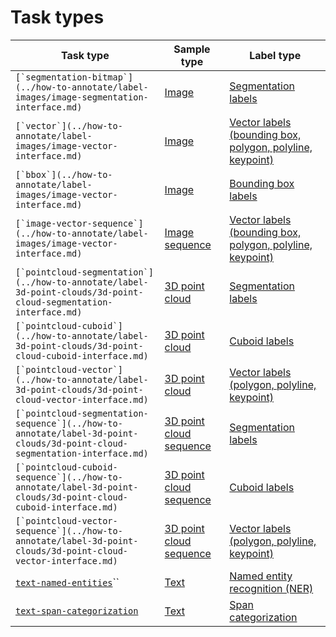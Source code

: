 # Task types

| Task type                                                                                                                   | Sample type                                                      | Label type                                                                                                                       |
| --------------------------------------------------------------------------------------------------------------------------- | ---------------------------------------------------------------- | -------------------------------------------------------------------------------------------------------------------------------- |
| ``[`segmentation-bitmap`](../how-to-annotate/label-images/image-segmentation-interface.md)``                                | [Image](sample-types/#image)                                     | [Segmentation labels](label-types.md#segmentation-labels)                                                                        |
| ``[`vector`](../how-to-annotate/label-images/image-vector-interface.md)``                                                   | [Image](sample-types/#image)                                     | [Vector labels (bounding box, polygon, polyline, keypoint)](label-types.md#vector-labels-bounding-box-polygon-polyline-keypoint) |
| ``[`bbox`](../how-to-annotate/label-images/image-vector-interface.md)``                                                     | [Image](sample-types/#image)                                     | [Bounding box labels](label-types.md#vector-labels-bounding-box-polygon-polyline-keypoint)                                       |
| ``[`image-vector-sequence`](../how-to-annotate/label-images/image-vector-interface.md)``                                    | [Image sequence](sample-types/#image-sequence)                   | [Vector labels (bounding box, polygon, polyline, keypoint)](label-types.md#vector-labels-bounding-box-polygon-polyline-keypoint) |
| ``[`pointcloud-segmentation`](../how-to-annotate/label-3d-point-clouds/3d-point-cloud-segmentation-interface.md)``          | [3D point cloud](sample-types/#3d-point-cloud)                   | [Segmentation labels](label-types.md#segmentation-labels-2)                                                                      |
| ``[`pointcloud-cuboid`](../how-to-annotate/label-3d-point-clouds/3d-point-cloud-cuboid-interface.md)``                      | [3D point cloud](sample-types/#3d-point-cloud)                   | [Cuboid labels](label-types.md#cuboid-labels)                                                                                    |
| ``[`pointcloud-vector`](../how-to-annotate/label-3d-point-clouds/3d-point-cloud-vector-interface.md)``                      | [3D point cloud](sample-types/#3d-point-cloud)                   | [Vector labels (polygon, polyline, keypoint)](label-types.md#vector-label-polygon-polyline-keypoint)                             |
| ``[`pointcloud-segmentation-sequence`](../how-to-annotate/label-3d-point-clouds/3d-point-cloud-segmentation-interface.md)`` | [3D point cloud sequence](sample-types/#3d-point-cloud-sequence) | [Segmentation labels](label-types.md#segmentation-labels-3)                                                                      |
| ``[`pointcloud-cuboid-sequence`](../how-to-annotate/label-3d-point-clouds/3d-point-cloud-cuboid-interface.md)``             | [3D point cloud sequence](sample-types/#3d-point-cloud-sequence) | [Cuboid labels](label-types.md#cuboid-labels-1)                                                                                  |
| ``[`pointcloud-vector-sequence`](../how-to-annotate/label-3d-point-clouds/3d-point-cloud-vector-interface.md)``             | [3D point cloud sequence](sample-types/#3d-point-cloud-sequence) | [Vector labels (polygon, polyline, keypoint)](label-types.md#vector-label-polygon-polyline-keypoint-1)                           |
| [`text-named-entities`](../how-to-annotate/label-text/text-named-entities-interface.md)``                                   | [Text](sample-types/#text)                                       | [Named entity recognition (NER)](label-types.md#named-entity-recognition-and-span-categorization)                                |
| [`text-span-categorization`](../how-to-annotate/label-text/text-span-categorization-interface.md)                           | [Text](sample-types/#text)                                       | [Span categorization](label-types.md#named-entity-recognition-and-span-categorization)                                           |
